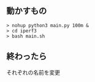## 動かすもの

```shell
> nohup python3 main.py 100m &
> cd iperf3
> bash main.sh
```

## 終わったら
それぞれの名前を変更